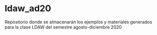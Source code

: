 # ldaw_ad20
Repositorio donde se almacenarán los ejemplos y materiales generados para la clase LDAW del semestre agosto-diciembre 2020
